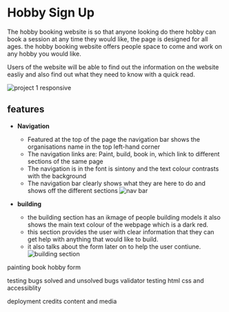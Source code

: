 # Hobby Sign Up
The hobby booking website is so that anyone looking do there hobby can book a session at any time they would like, the page is designed for all ages. the hobby booking website offers people space to come and work on any hobby you would like.

Users of the website will be able to find out the information on the website easliy and also find out what they need to know with a quick read.

![project 1 responsive](https://user-images.githubusercontent.com/95313496/152299918-8b2fdec3-5555-495c-8f92-73662c1c4330.png)

## features
- **Navigation**
   - Featured at the top of the page the navigation bar shows the organisations name in the top left-hand corner
   - The navigation links are: Paint, build, book in, which link to different sections of the same page
   - The navigation is in the font is sintony and the text colour contrasts with the background
   - The navigation bar clearly shows what they are here to do and shows off the different sections
![nav bar](https://user-images.githubusercontent.com/95313496/152308799-8bb3415f-3828-42e2-9766-6b26e676fdea.png)

- **building**
   - the building section has an ikmage of people building models it also shows the main text colour of the webpage which is a dark red.
   - this section provides the user with clear information that they can get help with anything that would like to build.
   - it also talks about the form later on to help the user contiune.
![building section](https://user-images.githubusercontent.com/95313496/152310545-a6bfacd0-6ba6-46fb-bfd7-9c24e286588f.png)

painting
book hobby form



testing 
bugs solved and unsolved bugs
validator testing html css and accessiblity

deployment
credits content and media
